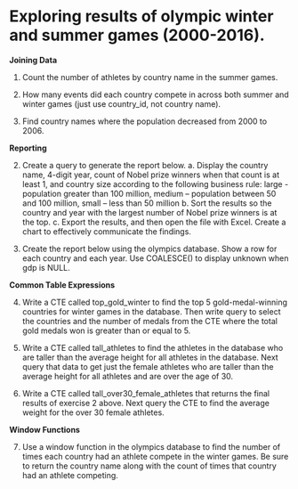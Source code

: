 # Exploring results of olympic winter and summer games (2000-2016). 

**Joining Data**

1. Count the number of athletes by country name in the summer games. 

2. How many events did each country compete in across both summer and winter games (just use country_id, not country name).

3. Find country names where the population decreased from 2000 to 2006.

**Reporting**

2. Create a query to generate the report below. 
    a. Display the country name, 4-digit year, count of Nobel prize winners when that count is at least 1, and country size according to the following business rule:             large - population greater than 100 million, medium – population between 50 and 100 million, small – less than 50 million 
    b. Sort the results so the country and year with the largest number of Nobel prize winners is at the top. 
    c. Export the results, and then open the file with Excel. Create a chart to effectively communicate the findings.

3. Create the report below using the olympics database. Show a row for each country and each year. Use COALESCE() to display unknown when gdp is NULL.

**Common Table Expressions**

4. Write a CTE called top_gold_winter to find the top 5 gold-medal-winning countries for winter games in the database. Then write query to select the countries and the number of medals from the CTE where the total gold medals won is greater than or equal to 5. 

5. Write a CTE called tall_athletes to find the athletes in the database who are taller than the average height for all athletes in the database. Next query that data to get just the female athletes who are taller than the average height for all athletes and are over the age of 30. 

6. Write a CTE called tall_over30_female_athletes that returns the final results of exercise 2 above. Next query the CTE to find the average weight for the over 30 female athletes.

**Window Functions**

7. Use a window function in the olympics database to find the number of times each country had an athlete compete in the winter games. Be sure to return the country name along with the count of times that country had an athlete competing.


